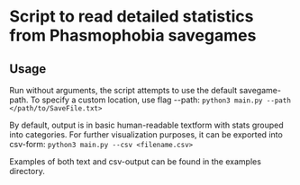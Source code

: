 # Script to read detailed statistics from Phasmophobia savegames

## Usage

Run without arguments, the script attempts to use the default savegame-path. To specify a custom location, use flag --path: `python3 main.py --path </path/to/SaveFile.txt>`

By default, output is in basic human-readable textform with stats grouped into categories. For further visualization purposes, it can be exported into csv-form: `python3 main.py --csv <filename.csv>`

Examples of both text and csv-output can be found in the examples directory.